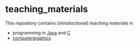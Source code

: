 # teaching_materials

This repository contains (introductional) teaching materials in
- programming in [Java](java) and [C](c_and_computergraphics)
- [computergraphics](c_and_computergraphics)
